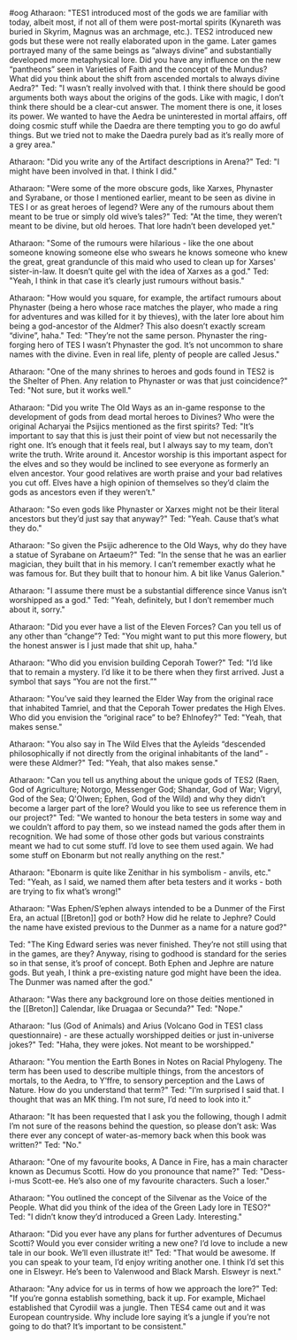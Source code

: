 #oog 
Atharaon:
"TES1 introduced most of the gods we are familiar with today, albeit most, if not all of them were post-mortal spirits (Kynareth was buried in Skyrim, Magnus was an archmage, etc.). TES2 introduced new gods but these were not really elaborated upon in the game. Later games portrayed many of the same beings as “always divine” and substantially developed more metaphysical lore.
Did you have any influence on the new “pantheons” seen in Varieties of Faith and the concept of the Mundus? What did you think about the shift from ascended mortals to always divine Aedra?"
Ted:
"I wasn’t really involved with that. I think there should be good arguments both ways about the origins of the gods. Like with magic, I don’t think there should be a clear-cut answer. The moment there is one, it loses its power. We wanted to have the Aedra be uninterested in mortal affairs, off doing cosmic stuff while the Daedra are there tempting you to go do awful things. But we tried not to make the Daedra purely bad as it’s really more of a grey area."

Atharaon:
"Did you write any of the Artifact descriptions in Arena?"
Ted:
"I might have been involved in that. I think I did."

Atharaon:
"Were some of the more obscure gods, like Xarxes, Phynaster and Syrabane, or those I mentioned earlier, meant to be seen as divine in TES I or as great heroes of legend? Were any of the rumours about them meant to be true or simply old wive’s tales?"
Ted:
"At the time, they weren’t meant to be divine, but old heroes. That lore hadn’t been developed yet."

Atharaon:
"Some of the rumours were hilarious - like the one about someone knowing someone else who swears he knows someone who knew the great, great granduncle of this maid who used to clean up for Xarses' sister-in-law. It doesn’t quite gel with the idea of Xarxes as a god."
Ted:
"Yeah, I think in that case it’s clearly just rumours without basis."

Atharaon:
"How would you square, for example, the artifact rumours about Phynaster (being a hero whose race matches the player, who made a ring for adventures and was killed for it by thieves), with the later lore about him being a god-ancestor of the Aldmer? This also doesn’t exactly scream “divine”, haha."
Ted:
"They’re not the same person. Phynaster the ring-forging hero of TES I wasn’t Phynaster the god. It’s not uncommon to share names with the divine. Even in real life, plenty of people are called Jesus."

Atharaon:
"One of the many shrines to heroes and gods found in TES2 is the Shelter of Phen. Any relation to Phynaster or was that just coincidence?"
Ted:
"Not sure, but it works well."

Atharaon:
"Did you write The OId Ways as an in-game response to the development of gods from dead mortal heroes to Divines? Who were the original Acharyai the Psijics mentioned as the first spirits?
Ted:
"It’s important to say that this is just their point of view but not necessarily the right one. It’s enough that it feels real, but I always say to my team, don’t write the truth. Write around it. Ancestor worship is this important aspect for the elves and so they would be inclined to see everyone as formerly an elven ancestor. Your good relatives are worth praise and your bad relatives you cut off. Elves have a high opinion of themselves so they’d claim the gods as ancestors even if they weren’t."

Atharaon:
"So even gods like Phynaster or Xarxes might not be their literal ancestors but they’d just say that anyway?"
Ted:
"Yeah. Cause that’s what they do."

Atharaon:
"So given the Psijic adherence to the Old Ways, why do they have a statue of Syrabane on Artaeum?"
Ted:
"In the sense that he was an earlier magician, they built that in his memory. I can’t remember exactly what he was famous for. But they built that to honour him. A bit like Vanus Galerion."

Atharaon:
"I assume there must be a substantial difference since Vanus isn’t worshipped as a god."
Ted:
"Yeah, definitely, but I don’t remember much about it, sorry."

Atharaon:
"Did you ever have a list of the Eleven Forces? Can you tell us of any other than “change”?
Ted:
"You might want to put this more flowery, but the honest answer is I just made that shit up, haha."

Atharaon:
"Who did you envision building Ceporah Tower?"
Ted:
"I’d like that to remain a mystery. I’d like it to be there when they first arrived. Just a symbol that says “You are not the first.”"

Atharaon:
"You’ve said they learned the Elder Way from the original race that inhabited Tamriel, and that the Ceporah Tower predates the High Elves. Who did you envision the “original race” to be? Ehlnofey?"
Ted:
"Yeah, that makes sense."

Atharaon:
"You also say in The Wild Elves that the Ayleids “descended philosophically if not directly from the original inhabitants of the land” - were these Aldmer?"
Ted:
"Yeah, that also makes sense."

Atharaon:
"Can you tell us anything about the unique gods of TES2 (Raen, God of Agriculture; Notorgo, Messenger God; Shandar, God of War; Vigryl, God of the Sea; Q'Olwen; Ephen, God of the Wild) and why they didn’t become a larger part of the lore? Would you like to see us reference them in our project?"
Ted:
"We wanted to honour the beta testers in some way and we couldn’t afford to pay them, so we instead named the gods after them in recognition. We had some of those other gods but various constraints meant we had to cut some stuff. I’d love to see them used again. We had some stuff on Ebonarm but not really anything on the rest."

Atharaon:
"Ebonarm is quite like Zenithar in his symbolism - anvils, etc."
Ted:
"Yeah, as I said, we named them after beta testers and it works - both are trying to fix what’s wrong!"

Atharaon:
"Was Ephen/S’ephen always intended to be a Dunmer of the First Era, an actual [[Breton]] god or both? How did he relate to Jephre? Could the name have existed previous to the Dunmer as a name for a nature god?"

Ted:
"The King Edward series was never finished. They’re not still using that in the games, are they? Anyway, rising to godhood is standard for the series so in that sense, it’s proof of concept. Both Ephen and Jephre are nature gods. But yeah, I think a pre-existing nature god might have been the idea. The Dunmer was named after the god."

Atharaon:
"Was there any background lore on those deities mentioned in the [[Breton]] Calendar, like Druagaa or Secunda?"
Ted:
"Nope."

Atharaon:
"Ius (God of Animals) and Arius (Volcano God in TES1 class questionnaire) - are these actually worshipped deities or just in-universe jokes?"
Ted:
"Haha, they were jokes. Not meant to be worshipped."

Atharaon:
"You mention the Earth Bones in Notes on Racial Phylogeny. The term has been used to describe multiple things, from the ancestors of mortals, to the Aedra, to Y’ffre, to sensory perception and the Laws of Nature. How do you understand that term?"
Ted:
"I’m surprised I said that. I thought that was an MK thing. I’m not sure, I’d need to look into it."

Atharaon:
"It has been requested that I ask you the following, though I admit I’m not sure of the reasons behind the question, so please don’t ask: Was there ever any concept of water-as-memory back when this book was written?"
Ted:
"No."

Atharaon:
"One of my favourite books, A Dance in Fire, has a main character known as Decumus Scotti. How do you pronounce that name?"
Ted:
"Dess-i-mus Scott-ee. He’s also one of my favourite characters. Such a loser."

Atharaon:
"You outlined the concept of the Silvenar as the Voice of the People. What did you think of the idea of the Green Lady lore in TESO?"
Ted:
"I didn’t know they’d introduced a Green Lady. Interesting."

Atharaon:
"Did you ever have any plans for further adventures of Decumus Scotti? Would you ever consider writing a new one? I’d love to include a new tale in our book. We’ll even illustrate it!"
Ted:
"That would be awesome. If you can speak to your team, I’d enjoy writing another one. I think I’d set this one in Elsweyr. He’s been to Valenwood and Black Marsh. Elsweyr is next."

Atharaon:
"Any advice for us in terms of how we approach the lore?"
Ted:
"If you’re gonna establish something, back it up. For example, Michael established that Cyrodiil was a jungle. Then TES4 came out and it was European countryside. Why include lore saying it’s a jungle if you’re not going to do that? It’s important to be consistent."